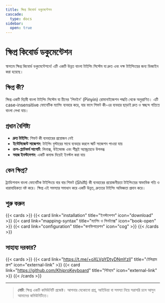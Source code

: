 ```yaml
---
title: ক্ষিপ্র কিবোর্ড ডকুমেন্টেশন
cascade:
  type: docs
sidebar:
  open: true
---
```


# ক্ষিপ্র কিবোর্ড ডকুমেন্টেশন

স্বাগতম ক্ষিপ্র কিবোর্ড ডকুমেন্টেশনে! এটি একটি উন্নত বাংলা টাইপিং সিস্টেম যা দ্রুত এবং দক্ষ টাইপিংয়ের জন্য ডিজাইন করা হয়েছে।

## ক্ষিপ্র কী?

ক্ষিপ্র একটি বিপ্লবী বাংলা টাইপিং সিস্টেম যা চীনের 'পিনইন' (Pinyin) রোমানাইজেশন পদ্ধতি থেকে অনুপ্রাণিত। এটি case-insensitive ফোনেটিক ম্যাপিং ব্যবহার করে, যার ফলে শিফট কী-এর ব্যবহার ছাড়াই দ্রুত ও স্বচ্ছন্দ গতিতে বাংলা লেখা যায়।

## প্রধান বৈশিষ্ট্য

- **দ্রুত টাইপিং**: শিফট কী ব্যবহারের প্রয়োজন নেই
- **ইন্টেলিজেন্ট সাজেশন**: টাইপিং বুস্টারের সাথে ব্যবহার করলে স্মার্ট সাজেশন পাওয়া যায়
- **ক্রস-প্ল্যাটফর্ম সাপোর্ট**: লিনাক্স, উইন্ডোজ এবং শীঘ্রই অ্যান্ড্রয়েডে উপলব্ধ
- **সহজ ইনস্টলেশন**: একটি কমান্ড দিয়েই ইনস্টল করা যায়

## কেন ক্ষিপ্র?

ট্র্যাডিশনাল বাংলা ফোনেটিক টাইপিংয়ে বার বার শিফট (Shift) কী ব্যবহারের প্রয়োজনীয়তা টাইপিংয়ের স্বাভাবিক গতি ও ধারাবাহিকতা নষ্ট করে। ক্ষিপ্র এই সমস্যার সমাধান করে একটি উন্নত, দ্রুততর টাইপিং অভিজ্ঞতা প্রদান করে।

## শুরু করুন

{{< cards >}}
  {{< card link="installation" title="ইনস্টলেশন" icon="download" >}}
  {{< card link="mapping-syntax" title="ম্যাপিং ও সিনট্যাক্স" icon="book-open" >}}
  {{< card link="configuration" title="কনফিগারেশন" icon="cog" >}}
{{< /cards >}}

## সাহায্য দরকার?

{{< cards >}}
  {{< card link="https://t.me/+oXLVpYDtyDNmYzll" title="টেলিগ্রাম গ্রুপ" icon="external-link" >}}
  {{< card link="https://github.com/KhiproKeyboard" title="গিটহাব" icon="external-link" >}}
{{< /cards >}}

---

> **নোট**: ক্ষিপ্র একটি কমিউনিটি প্রজেক্ট। আপনার যেকোনো প্রশ্ন, আইডিয়া বা সমস্যা নিয়ে সরাসরি চলে আসুন আমাদের কমিউনিটিতে।
